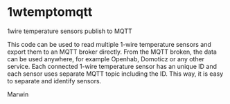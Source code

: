 # 1wtemptomqtt
1wire temperature sensors publish to MQTT

This code can be used to read multiple 1-wire temperature sensors and export them to an MQTT broker directly. From the MQTT broken, the data can be used anywhere, for example Openhab, Domoticz or any other service.
Each connected 1-wire temperature sensor has an unique ID and each sensor uses separate MQTT topic including the ID. This way, it is easy to separate and identify sensors.

Marwin

